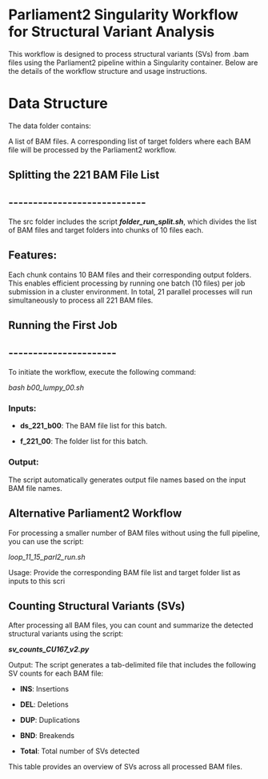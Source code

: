# Parliament2 Singularity Workflow for Structural Variant Analysis

This workflow is designed to process structural variants (SVs) from .bam files using the Parliament2 pipeline within a Singularity container. Below are the details of the workflow structure and usage instructions.

# Data Structure
The data folder contains:

A list of BAM files.
A corresponding list of target folders where each BAM file will be processed by the Parliament2 workflow.


## Splitting the 221 BAM File List
## ----------------------------
The src folder includes the script ***folder_run_split.sh***, which divides the list of BAM files and target folders into chunks of 10 files each.

## Features:
Each chunk contains 10 BAM files and their corresponding output folders.
This enables efficient processing by running one batch (10 files) per job submission in a cluster environment.
In total, 21 parallel processes will run simultaneously to process all 221 BAM files.

## Running the First Job
## ----------------------
To initiate the workflow, execute the following command:

  *bash b00_lumpy_00.sh* 

### Inputs:
  - **ds_221_b00**: The BAM file list for this batch.

  - **f_221_00**: The folder list for this batch.
  
### Output:
The script automatically generates output file names based on the input BAM file names.



## Alternative Parliament2 Workflow

For processing a smaller number of BAM files without using the full pipeline, you can use the script:

  *loop_11_15_parl2_run.sh*

Usage:
Provide the corresponding BAM file list and target folder list as inputs to this scri

## Counting Structural Variants (SVs)
After processing all BAM files, you can count and summarize the detected structural variants using the script:

  ***sv_counts_CU167_v2.py***

Output:
The script generates a tab-delimited file that includes the following SV counts for each BAM file:

  - **INS**: Insertions

  - **DEL**: Deletions

  - **DUP**: Duplications

  - **BND**: Breakends

  - **Total**: Total number of SVs detected


This table provides an overview of SVs across all processed BAM files.




